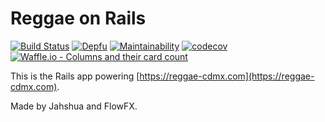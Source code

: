 # Reggae on Rails

[![Build Status](https://travis-ci.org/FlowFX/reggae-on-rails.svg?branch=master)](https://travis-ci.org/FlowFX/reggae-on-rails)
[![Depfu](https://badges.depfu.com/badges/f0f8952bcfc8adaa4332a7fbb7c10e2f/overview.svg)](https://depfu.com/github/FlowFX/reggae-on-rails?project=Bundler)
[![Maintainability](https://api.codeclimate.com/v1/badges/54c599b43f6710cbf36b/maintainability)](https://codeclimate.com/github/FlowFX/reggae-on-rails/maintainability)
[![codecov](https://codecov.io/gh/FlowFX/reggae-on-rails/branch/master/graph/badge.svg)](https://codecov.io/gh/FlowFX/reggae-on-rails)
[![Waffle.io - Columns and their card count](https://badge.waffle.io/FlowFX/reggae-on-rails.svg?columns=Inbox,To%20Do,In%20Progress)](https://waffle.io/FlowFX/reggae-on-rails)


This is the Rails app powering [https://reggae-cdmx.com](https://reggae-cdmx.com).

Made by Jahshua and FlowFX.
